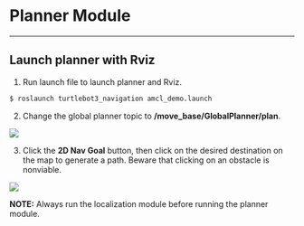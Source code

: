 Planner Module
===

---
<!-- 請參考 https://elsa-lab.github.io/training-noodles/guide/installation.html -->


## Launch planner with Rviz
1. Run launch file to launch planner and Rviz.
```bash
$ roslaunch turtlebot3_navigation amcl_demo.launch
```

2. Change the global planner topic to **/move_base/GlobalPlanner/plan**.

![](https://i.imgur.com/BgUfY4v.png)

3. Click the **2D Nav Goal** button, then click on the desired destination on the map to generate a path. Beware that clicking on an obstacle is nonviable.

![](https://i.imgur.com/wjFrVxj.png)

**NOTE:** Always run the localization module before running the planner module.

